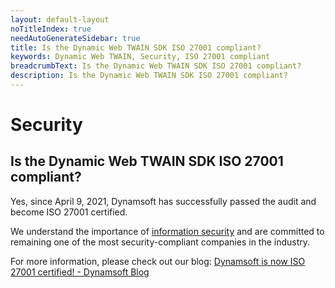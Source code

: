 ```yaml
---
layout: default-layout
noTitleIndex: true
needAutoGenerateSidebar: true
title: Is the Dynamic Web TWAIN SDK ISO 27001 compliant?
keywords: Dynamic Web TWAIN, Security, ISO 27001 compliant
breadcrumbText: Is the Dynamic Web TWAIN SDK ISO 27001 compliant?
description: Is the Dynamic Web TWAIN SDK ISO 27001 compliant?
---
```


# Security

## Is the Dynamic Web TWAIN SDK ISO 27001 compliant?

Yes, since April 9, 2021, Dynamsoft has successfully passed the audit and become ISO 27001 certified.

We understand the importance of [information security](https://www.dynamsoft.com/Products/Dynamsoft_Security_Whitepaper.pdf) and are committed to remaining one of the most security-compliant companies in the industry.

For more information, please check out our blog: <a href="https://www.dynamsoft.com/blog/general/dynamsoft-is-now-iso-27001-certified/" target="_blank">Dynamsoft is now ISO 27001 certified! - Dynamsoft Blog</a>

